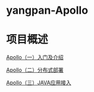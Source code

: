 # yangpan-Apollo

# 项目概述
[Apollo（一）入门及介绍](https://www.yangpan.site/#/article/2c91808774aa3bce0174aaaae20f0000)

[Apollo（二）分布式部署](https://www.yangpan.site/#/article/2c91808774aa3bce0174ab0cb4510001)

[Apollo（三）JAVA应用接入](https://www.yangpan.site/#/article/2c91808774aa3bce0174ab9605ec0002)
